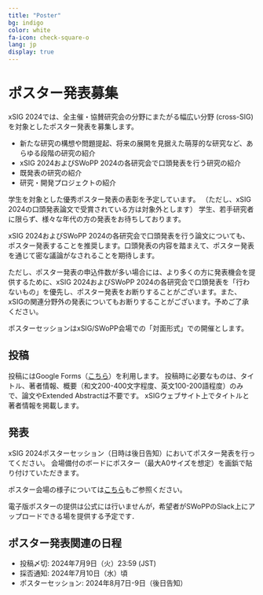 ```yaml
---
title: "Poster"
bg: indigo
color: white
fa-icon: check-square-o
lang: jp
display: true
---
```

<a name="poster"></a>

# ポスター発表募集

xSIG 2024では、全主催・協賛研究会の分野にまたがる幅広い分野 (cross-SIG) を対象としたポスター発表を募集します。

- 新たな研究の構想や問題提起、将来の展開を見据えた萌芽的な研究など、あらゆる段階の研究の紹介
- xSIG 2024およびSWoPP 2024の各研究会で口頭発表を行う研究の紹介
- 既発表の研究の紹介
- 研究・開発プロジェクトの紹介

学生を対象とした優秀ポスター発表の表彰を予定しています。
（ただし、xSIG 2024の口頭発表論文で受賞されている方は対象外とします）
学生、若手研究者に限らず、様々な年代の方の発表をお待ちしております。

xSIG 2024およびSWoPP 2024の各研究会で口頭発表を行う論文についても、ポスター発表することを推奨します。口頭発表の内容を踏まえて、ポスター発表を通じて密な議論がなされることを期待します。

ただし、ポスター発表の申込件数が多い場合には、より多くの方に発表機会を提供するために、xSIG 2024およびSWoPP 2024の各研究会で口頭発表を「行わないもの」を優先し、ポスター発表をお断りすることがございます。また、xSIGの関連分野外の発表についてもお断りすることがございます。予めご了承ください。

ポスターセッションはxSIG/SWoPP会場での「対面形式」での開催とします。

投稿
--------------------

投稿にはGoogle Forms（<a href="https://forms.gle/Nh1aDMS3U1TjhtLz8">こちら</a>）を利用します。
投稿時に必要なものは、タイトル、著者情報、概要（和文200-400文字程度、英文100-200語程度）のみで、論文やExtended Abstractは不要です。
xSIGウェブサイト上でタイトルと著者情報を掲載します。

発表
--------------------

xSIG 2024ポスターセッション（日時は後日告知）においてポスター発表を行ってください。
会場備付のボードにポスター（最大A0サイズを想定）を画鋲で貼り付けていただきます。

ポスター会場の様子については<a href="https://www.google.co.jp/maps/@34.0752049,134.5461216,3a,75y,280.96h,79.81t/data=!3m6!1e1!3m4!1sAF1QipMMAnx3PA_q7ZEZyvp8RzEVSc_IHjoE1A0i5UwS!2e10!7i13312!8i6656">こちら</a>もご参照ください。


電子版ポスターの提供は公式には行いませんが，希望者がSWoPPのSlack上にアップロードできる場を提供する予定です．

ポスター発表関連の日程
--------------------

- 投稿〆切: 2024年7月9日（火）23:59 (JST)
- 採否通知: 2024年7月10日（水）頃
- ポスターセッション: 2024年8月7日-9日（後日告知）